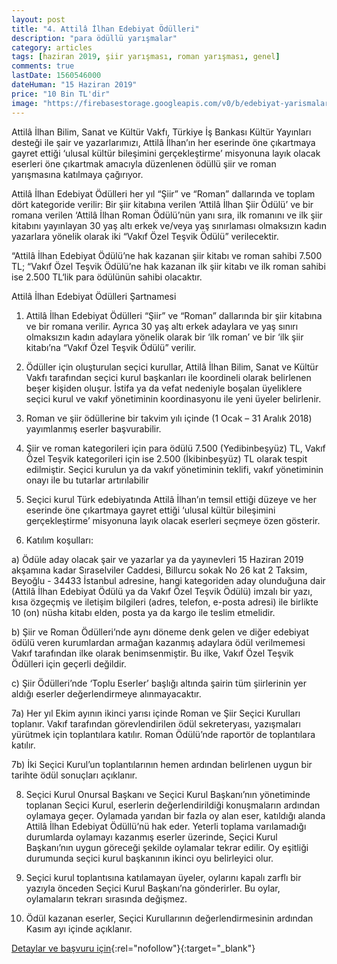 ```yaml
---
layout: post
title: "4. Attilâ İlhan Edebiyat Ödülleri"
description: "para ödüllü yarışmalar"
category: articles
tags: [haziran 2019, şiir yarışması, roman yarışması, genel]
comments: true
lastDate: 1560546000
dateHuman: "15 Haziran 2019"
price: "10 Bin TL'dir"
image: "https://firebasestorage.googleapis.com/v0/b/edebiyat-yarismalari.appspot.com/o/attila-ilhan-edebiyat-odulleri.jpg?alt=media&token=9d3e88f5-463c-4a40-82fd-71886c0f9eae"
---
```


Attilâ İlhan Bilim, Sanat ve Kültür Vakfı, Türkiye İş Bankası Kültür Yayınları desteği ile şair ve yazarlarımızı, Attilâ İlhan’ın her eserinde öne çıkartmaya gayret ettiği ‘ulusal kültür bileşimini gerçekleştirme’ misyonuna layık olacak eserleri öne çıkartmak amacıyla düzenlenen ödüllü şiir ve roman yarışmasına katılmaya çağırıyor.

Attilâ İlhan Edebiyat Ödülleri her yıl “Şiir” ve “Roman” dallarında ve toplam dört kategoride verilir: Bir şiir kitabına verilen ‘Attilâ İlhan Şiir Ödülü’ ve bir romana verilen ‘Attilâ İlhan Roman Ödülü’nün yanı sıra, ilk romanını ve ilk şiir kitabını yayınlayan 30 yaş altı erkek ve/veya yaş sınırlaması olmaksızın kadın yazarlara yönelik olarak iki “Vakıf Özel Teşvik Ödülü” verilecektir.

“Attilâ İlhan Edebiyat Ödülü’ne  hak kazanan şiir kitabı ve roman sahibi  7.500 TL; “Vakıf Özel Teşvik Ödülü’ne hak kazanan ilk şiir kitabı ve ilk roman sahibi ise 2.500 TL‘lik para ödülünün sahibi olacaktır.

Attilâ İlhan Edebiyat Ödülleri Şartnamesi
1. Attilâ İlhan Edebiyat Ödülleri “Şiir” ve “Roman” dallarında bir şiir kitabına ve bir romana verilir. Ayrıca 30 yaş altı erkek adaylara ve yaş sınırı olmaksızın kadın adaylara yönelik olarak bir ‘ilk roman’ ve bir ‘ilk şiir kitabı’na “Vakıf Özel Teşvik Ödülü” verilir.

2. Ödüller için oluşturulan seçici kurullar, Attilâ İlhan Bilim, Sanat ve Kültür Vakfı tarafından seçici kurul başkanları ile koordineli olarak belirlenen beşer kişiden oluşur. İstifa ya da vefat nedeniyle boşalan üyeliklere seçici kurul ve vakıf yönetiminin koordinasyonu ile yeni üyeler belirlenir.

3. Roman ve şiir ödüllerine bir takvim yılı içinde (1 Ocak – 31 Aralık 2018) yayımlanmış eserler başvurabilir.

4. Şiir ve roman kategorileri için para ödülü 7.500 (Yedibinbeşyüz) TL, Vakıf Özel Teşvik kategorileri için ise 2.500 (İkibinbeşyüz) TL olarak tespit edilmiştir. Seçici kurulun ya da vakıf yönetiminin teklifi, vakıf yönetiminin onayı ile bu tutarlar artırılabilir

5. Seçici kurul Türk edebiyatında Attilâ İlhan’ın temsil ettiği düzeye ve her eserinde öne çıkartmaya gayret ettiği ‘ulusal kültür bileşimini gerçekleştirme’ misyonuna layık olacak eserleri seçmeye özen gösterir.

6. Katılım koşulları:

a) Ödüle aday olacak şair ve yazarlar ya da yayınevleri 15 Haziran 2019 akşamına kadar Sıraselviler Caddesi, Billurcu sokak No 26 kat 2 Taksim, Beyoğlu - 34433 İstanbul adresine, hangi kategoriden aday olunduğuna dair (Attilâ İlhan Edebiyat Ödülü ya da Vakıf Özel Teşvik Ödülü) imzalı bir yazı, kısa özgeçmiş ve iletişim bilgileri (adres, telefon, e-posta adresi) ile birlikte 10 (on) nüsha kitabı elden, posta ya da kargo ile teslim etmelidir.

b) Şiir ve Roman Ödülleri’nde aynı döneme denk gelen ve diğer edebiyat ödülü veren kurumlardan armağan kazanmış adaylara ödül verilmemesi Vakıf tarafından ilke olarak benimsenmiştir. Bu ilke, Vakıf Özel Teşvik Ödülleri için geçerli değildir.

c) Şiir Ödülleri’nde ‘Toplu Eserler’ başlığı altında şairin tüm şiirlerinin yer aldığı eserler değerlendirmeye alınmayacaktır.

7a) Her yıl Ekim ayının ikinci yarısı içinde Roman ve Şiir Seçici Kurulları toplanır. Vakıf tarafından görevlendirilen ödül sekreteryası, yazışmaları yürütmek için toplantılara katılır.  Roman Ödülü’nde raportör de toplantılara katılır.

7b) İki Seçici Kurul’un toplantılarının hemen ardından belirlenen uygun bir tarihte ödül sonuçları açıklanır.

8. Seçici Kurul Onursal Başkanı ve Seçici Kurul Başkanı’nın yönetiminde toplanan Seçici Kurul, eserlerin değerlendirildiği konuşmaların ardından oylamaya geçer. Oylamada yarıdan bir fazla oy alan eser, katıldığı alanda Attilâ İlhan Edebiyat Ödüllü’nü hak eder. Yeterli toplama varılamadığı durumlarda oylamayı kazanmış eserler üzerinde, Seçici Kurul Başkanı’nın uygun göreceği şekilde oylamalar tekrar edilir. Oy eşitliği durumunda seçici kurul başkanının ikinci oyu belirleyici olur.

9. Seçici kurul toplantısına katılamayan üyeler, oylarını kapalı zarflı bir yazıyla önceden Seçici Kurul Başkanı’na gönderirler. Bu oylar, oylamaların tekrarı sırasında değişmez.

10. Ödül kazanan eserler, Seçici Kurullarının değerlendirmesinin ardından Kasım ayı içinde açıklanır.

[Detaylar ve başvuru için](http://tilahan.org/4-attila-ilhan-edebiyat-odulleri-sair-ve-yazarlarimiza-acik-cagri/?utm_source=edebiyatyarismalari.com&utm_medium=affiliate&utm_campaign=cpc){:rel="nofollow"}{:target="_blank"}
